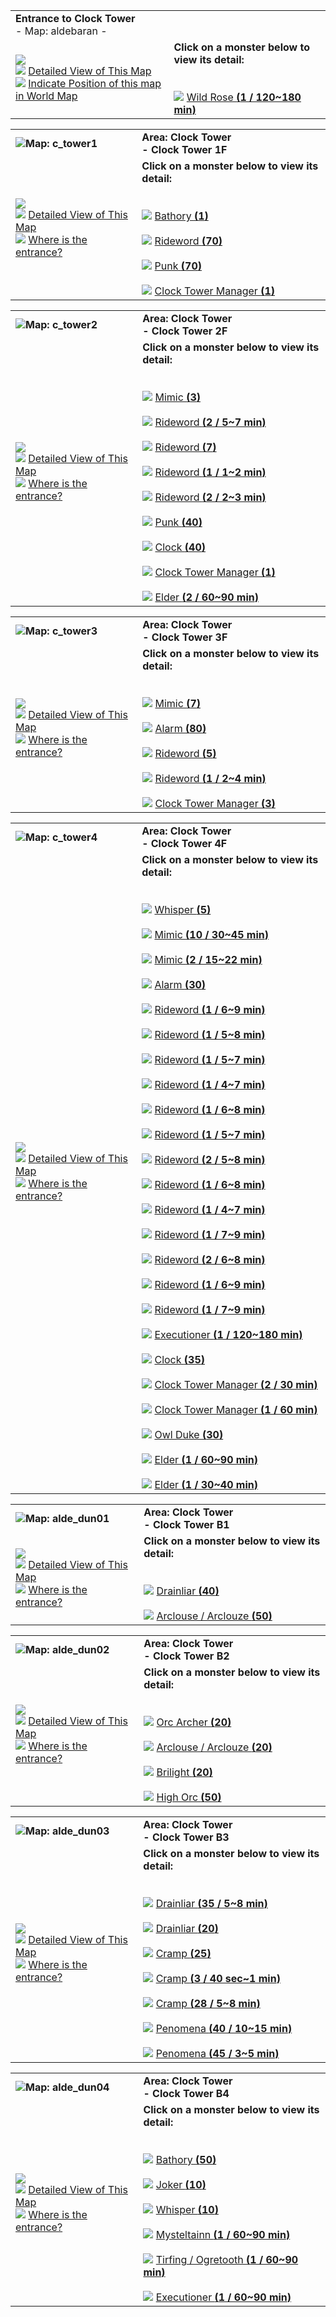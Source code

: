 |   |   |
|---|---|
|**Entrance to Clock Tower**  <br>- Map: aldebaran -|   |
|![](https://file5s.ratemyserver.net/maps/aldebaran.gif)  <br>![](https://ratemyserver.net/images/bu2.gif) [Detailed View of This Map](https://ratemyserver.net/index.php?page=npc_shop_warp&map=aldebaran&re_mob=0)  <br>![](https://ratemyserver.net/images/bu2.gif) [Indicate Position of this map in World Map](https://ratemyserver.net/worldmap.php?selected_map=aldebaran&re_mob=0)|**Click on a monster below to view its detail:**  <br>  <br><br>![](https://ratemyserver.net/images/bu2.gif) [Wild Rose **(**1 / 120~180 min**)**](https://ratemyserver.net/index.php?page=mob_db&mob_id=1261)|

  

|   |   |
|---|---|
|![](https://ratemyserver.net/images/circle.gif)**Map: c_tower1**|**Area: Clock Tower  <br>- Clock Tower 1F**|
|![](https://file5s.ratemyserver.net/maps/c_tower1.gif)  <br>![](https://ratemyserver.net/images/bu2.gif) [Detailed View of This Map](https://ratemyserver.net/index.php?page=npc_shop_warp&map=c_tower1&re_mob=0)  <br>![](https://ratemyserver.net/images/bu2.gif) [Where is the entrance?](https://ratemyserver.net/worldmap.php?selected_dung=Clock%20Tower&re_mob=0)|**Click on a monster below to view its detail:**  <br>  <br><br>![](https://ratemyserver.net/images/bu2.gif) [Bathory **(**1**)**](https://ratemyserver.net/index.php?page=mob_db&mob_id=1102)<br><br>![](https://ratemyserver.net/images/bu2.gif) [Rideword **(**70**)**](https://ratemyserver.net/index.php?page=mob_db&mob_id=1195)<br><br>![](https://ratemyserver.net/images/bu2.gif) [Punk **(**70**)**](https://ratemyserver.net/index.php?page=mob_db&mob_id=1199)<br><br>![](https://ratemyserver.net/images/bu2.gif) [Clock Tower Manager **(**1**)**](https://ratemyserver.net/index.php?page=mob_db&mob_id=1270)|

  

|   |   |
|---|---|
|![](https://ratemyserver.net/images/circle.gif)**Map: c_tower2**|**Area: Clock Tower  <br>- Clock Tower 2F**|
|![](https://file5s.ratemyserver.net/maps/c_tower2.gif)  <br>![](https://ratemyserver.net/images/bu2.gif) [Detailed View of This Map](https://ratemyserver.net/index.php?page=npc_shop_warp&map=c_tower2&re_mob=0)  <br>![](https://ratemyserver.net/images/bu2.gif) [Where is the entrance?](https://ratemyserver.net/worldmap.php?selected_dung=Clock%20Tower&re_mob=0)|**Click on a monster below to view its detail:**  <br>  <br><br>![](https://ratemyserver.net/images/bu2.gif) [Mimic **(**3**)**](https://ratemyserver.net/index.php?page=mob_db&mob_id=1191)<br><br>![](https://ratemyserver.net/images/bu2.gif) [Rideword **(**2 / 5~7 min**)**](https://ratemyserver.net/index.php?page=mob_db&mob_id=1195)<br><br>![](https://ratemyserver.net/images/bu2.gif) [Rideword **(**7**)**](https://ratemyserver.net/index.php?page=mob_db&mob_id=1195)<br><br>![](https://ratemyserver.net/images/bu2.gif) [Rideword **(**1 / 1~2 min**)**](https://ratemyserver.net/index.php?page=mob_db&mob_id=1195)<br><br>![](https://ratemyserver.net/images/bu2.gif) [Rideword **(**2 / 2~3 min**)**](https://ratemyserver.net/index.php?page=mob_db&mob_id=1195)<br><br>![](https://ratemyserver.net/images/bu2.gif) [Punk **(**40**)**](https://ratemyserver.net/index.php?page=mob_db&mob_id=1199)<br><br>![](https://ratemyserver.net/images/bu2.gif) [Clock **(**40**)**](https://ratemyserver.net/index.php?page=mob_db&mob_id=1269)<br><br>![](https://ratemyserver.net/images/bu2.gif) [Clock Tower Manager **(**1**)**](https://ratemyserver.net/index.php?page=mob_db&mob_id=1270)<br><br>![](https://ratemyserver.net/images/bu2.gif) [Elder **(**2 / 60~90 min**)**](https://ratemyserver.net/index.php?page=mob_db&mob_id=1377)|

  

|   |   |
|---|---|
|![](https://ratemyserver.net/images/circle.gif)**Map: c_tower3**|**Area: Clock Tower  <br>- Clock Tower 3F**|
|![](https://file5s.ratemyserver.net/maps/c_tower3.gif)  <br>![](https://ratemyserver.net/images/bu2.gif) [Detailed View of This Map](https://ratemyserver.net/index.php?page=npc_shop_warp&map=c_tower3&re_mob=0)  <br>![](https://ratemyserver.net/images/bu2.gif) [Where is the entrance?](https://ratemyserver.net/worldmap.php?selected_dung=Clock%20Tower&re_mob=0)|**Click on a monster below to view its detail:**  <br>  <br><br>![](https://ratemyserver.net/images/bu2.gif) [Mimic **(**7**)**](https://ratemyserver.net/index.php?page=mob_db&mob_id=1191)<br><br>![](https://ratemyserver.net/images/bu2.gif) [Alarm **(**80**)**](https://ratemyserver.net/index.php?page=mob_db&mob_id=1193)<br><br>![](https://ratemyserver.net/images/bu2.gif) [Rideword **(**5**)**](https://ratemyserver.net/index.php?page=mob_db&mob_id=1195)<br><br>![](https://ratemyserver.net/images/bu2.gif) [Rideword **(**1 / 2~4 min**)**](https://ratemyserver.net/index.php?page=mob_db&mob_id=1195)<br><br>![](https://ratemyserver.net/images/bu2.gif) [Clock Tower Manager **(**3**)**](https://ratemyserver.net/index.php?page=mob_db&mob_id=1270)|

  

|   |   |
|---|---|
|![](https://ratemyserver.net/images/circle.gif)**Map: c_tower4**|**Area: Clock Tower  <br>- Clock Tower 4F**|
|![](https://file5s.ratemyserver.net/maps/c_tower4.gif)  <br>![](https://ratemyserver.net/images/bu2.gif) [Detailed View of This Map](https://ratemyserver.net/index.php?page=npc_shop_warp&map=c_tower4&re_mob=0)  <br>![](https://ratemyserver.net/images/bu2.gif) [Where is the entrance?](https://ratemyserver.net/worldmap.php?selected_dung=Clock%20Tower&re_mob=0)|**Click on a monster below to view its detail:**  <br>  <br><br>![](https://ratemyserver.net/images/bu2.gif) [Whisper **(**5**)**](https://ratemyserver.net/index.php?page=mob_db&mob_id=1179)<br><br>![](https://ratemyserver.net/images/bu2.gif) [Mimic **(**10 / 30~45 min**)**](https://ratemyserver.net/index.php?page=mob_db&mob_id=1191)<br><br>![](https://ratemyserver.net/images/bu2.gif) [Mimic **(**2 / 15~22 min**)**](https://ratemyserver.net/index.php?page=mob_db&mob_id=1191)<br><br>![](https://ratemyserver.net/images/bu2.gif) [Alarm **(**30**)**](https://ratemyserver.net/index.php?page=mob_db&mob_id=1193)<br><br>![](https://ratemyserver.net/images/bu2.gif) [Rideword **(**1 / 6~9 min**)**](https://ratemyserver.net/index.php?page=mob_db&mob_id=1195)<br><br>![](https://ratemyserver.net/images/bu2.gif) [Rideword **(**1 / 5~8 min**)**](https://ratemyserver.net/index.php?page=mob_db&mob_id=1195)<br><br>![](https://ratemyserver.net/images/bu2.gif) [Rideword **(**1 / 5~7 min**)**](https://ratemyserver.net/index.php?page=mob_db&mob_id=1195)<br><br>![](https://ratemyserver.net/images/bu2.gif) [Rideword **(**1 / 4~7 min**)**](https://ratemyserver.net/index.php?page=mob_db&mob_id=1195)<br><br>![](https://ratemyserver.net/images/bu2.gif) [Rideword **(**1 / 6~8 min**)**](https://ratemyserver.net/index.php?page=mob_db&mob_id=1195)<br><br>![](https://ratemyserver.net/images/bu2.gif) [Rideword **(**1 / 5~7 min**)**](https://ratemyserver.net/index.php?page=mob_db&mob_id=1195)<br><br>![](https://ratemyserver.net/images/bu2.gif) [Rideword **(**2 / 5~8 min**)**](https://ratemyserver.net/index.php?page=mob_db&mob_id=1195)<br><br>![](https://ratemyserver.net/images/bu2.gif) [Rideword **(**1 / 6~8 min**)**](https://ratemyserver.net/index.php?page=mob_db&mob_id=1195)<br><br>![](https://ratemyserver.net/images/bu2.gif) [Rideword **(**1 / 4~7 min**)**](https://ratemyserver.net/index.php?page=mob_db&mob_id=1195)<br><br>![](https://ratemyserver.net/images/bu2.gif) [Rideword **(**1 / 7~9 min**)**](https://ratemyserver.net/index.php?page=mob_db&mob_id=1195)<br><br>![](https://ratemyserver.net/images/bu2.gif) [Rideword **(**2 / 6~8 min**)**](https://ratemyserver.net/index.php?page=mob_db&mob_id=1195)<br><br>![](https://ratemyserver.net/images/bu2.gif) [Rideword **(**1 / 6~9 min**)**](https://ratemyserver.net/index.php?page=mob_db&mob_id=1195)<br><br>![](https://ratemyserver.net/images/bu2.gif) [Rideword **(**1 / 7~9 min**)**](https://ratemyserver.net/index.php?page=mob_db&mob_id=1195)<br><br>![](https://ratemyserver.net/images/bu2.gif) [Executioner **(**1 / 120~180 min**)**](https://ratemyserver.net/index.php?page=mob_db&mob_id=1205)<br><br>![](https://ratemyserver.net/images/bu2.gif) [Clock **(**35**)**](https://ratemyserver.net/index.php?page=mob_db&mob_id=1269)<br><br>![](https://ratemyserver.net/images/bu2.gif) [Clock Tower Manager **(**2 / 30 min**)**](https://ratemyserver.net/index.php?page=mob_db&mob_id=1270)<br><br>![](https://ratemyserver.net/images/bu2.gif) [Clock Tower Manager **(**1 / 60 min**)**](https://ratemyserver.net/index.php?page=mob_db&mob_id=1270)<br><br>![](https://ratemyserver.net/images/bu2.gif) [Owl Duke **(**30**)**](https://ratemyserver.net/index.php?page=mob_db&mob_id=1320)<br><br>![](https://ratemyserver.net/images/bu2.gif) [Elder **(**1 / 60~90 min**)**](https://ratemyserver.net/index.php?page=mob_db&mob_id=1377)<br><br>![](https://ratemyserver.net/images/bu2.gif) [Elder **(**1 / 30~40 min**)**](https://ratemyserver.net/index.php?page=mob_db&mob_id=1377)|

  

|   |   |
|---|---|
|![](https://ratemyserver.net/images/circle.gif)**Map: alde_dun01**|**Area: Clock Tower  <br>- Clock Tower B1**|
|![](https://file5s.ratemyserver.net/maps/alde_dun01.gif)  <br>![](https://ratemyserver.net/images/bu2.gif) [Detailed View of This Map](https://ratemyserver.net/index.php?page=npc_shop_warp&map=alde_dun01&re_mob=0)  <br>![](https://ratemyserver.net/images/bu2.gif) [Where is the entrance?](https://ratemyserver.net/worldmap.php?selected_dung=Clock%20Tower&re_mob=0)|**Click on a monster below to view its detail:**  <br>  <br><br>![](https://ratemyserver.net/images/bu2.gif) [Drainliar **(**40**)**](https://ratemyserver.net/index.php?page=mob_db&mob_id=1111)<br><br>![](https://ratemyserver.net/images/bu2.gif) [Arclouse / Arclouze **(**50**)**](https://ratemyserver.net/index.php?page=mob_db&mob_id=1194)|

  

|   |   |
|---|---|
|![](https://ratemyserver.net/images/circle.gif)**Map: alde_dun02**|**Area: Clock Tower  <br>- Clock Tower B2**|
|![](https://file5s.ratemyserver.net/maps/alde_dun02.gif)  <br>![](https://ratemyserver.net/images/bu2.gif) [Detailed View of This Map](https://ratemyserver.net/index.php?page=npc_shop_warp&map=alde_dun02&re_mob=0)  <br>![](https://ratemyserver.net/images/bu2.gif) [Where is the entrance?](https://ratemyserver.net/worldmap.php?selected_dung=Clock%20Tower&re_mob=0)|**Click on a monster below to view its detail:**  <br>  <br><br>![](https://ratemyserver.net/images/bu2.gif) [Orc Archer **(**20**)**](https://ratemyserver.net/index.php?page=mob_db&mob_id=1189)<br><br>![](https://ratemyserver.net/images/bu2.gif) [Arclouse / Arclouze **(**20**)**](https://ratemyserver.net/index.php?page=mob_db&mob_id=1194)<br><br>![](https://ratemyserver.net/images/bu2.gif) [Brilight **(**20**)**](https://ratemyserver.net/index.php?page=mob_db&mob_id=1211)<br><br>![](https://ratemyserver.net/images/bu2.gif) [High Orc **(**50**)**](https://ratemyserver.net/index.php?page=mob_db&mob_id=1213)|

  

|   |   |
|---|---|
|![](https://ratemyserver.net/images/circle.gif)**Map: alde_dun03**|**Area: Clock Tower  <br>- Clock Tower B3**|
|![](https://file5s.ratemyserver.net/maps/alde_dun03.gif)  <br>![](https://ratemyserver.net/images/bu2.gif) [Detailed View of This Map](https://ratemyserver.net/index.php?page=npc_shop_warp&map=alde_dun03&re_mob=0)  <br>![](https://ratemyserver.net/images/bu2.gif) [Where is the entrance?](https://ratemyserver.net/worldmap.php?selected_dung=Clock%20Tower&re_mob=0)|**Click on a monster below to view its detail:**  <br>  <br><br>![](https://ratemyserver.net/images/bu2.gif) [Drainliar **(**35 / 5~8 min**)**](https://ratemyserver.net/index.php?page=mob_db&mob_id=1111)<br><br>![](https://ratemyserver.net/images/bu2.gif) [Drainliar **(**20**)**](https://ratemyserver.net/index.php?page=mob_db&mob_id=1111)<br><br>![](https://ratemyserver.net/images/bu2.gif) [Cramp **(**25**)**](https://ratemyserver.net/index.php?page=mob_db&mob_id=1209)<br><br>![](https://ratemyserver.net/images/bu2.gif) [Cramp **(**3 / 40 sec~1 min**)**](https://ratemyserver.net/index.php?page=mob_db&mob_id=1209)<br><br>![](https://ratemyserver.net/images/bu2.gif) [Cramp **(**28 / 5~8 min**)**](https://ratemyserver.net/index.php?page=mob_db&mob_id=1209)<br><br>![](https://ratemyserver.net/images/bu2.gif) [Penomena **(**40 / 10~15 min**)**](https://ratemyserver.net/index.php?page=mob_db&mob_id=1216)<br><br>![](https://ratemyserver.net/images/bu2.gif) [Penomena **(**45 / 3~5 min**)**](https://ratemyserver.net/index.php?page=mob_db&mob_id=1216)|

  

|   |   |
|---|---|
|![](https://ratemyserver.net/images/circle.gif)**Map: alde_dun04**|**Area: Clock Tower  <br>- Clock Tower B4**|
|![](https://file5s.ratemyserver.net/maps/alde_dun04.gif)  <br>![](https://ratemyserver.net/images/bu2.gif) [Detailed View of This Map](https://ratemyserver.net/index.php?page=npc_shop_warp&map=alde_dun04&re_mob=0)  <br>![](https://ratemyserver.net/images/bu2.gif) [Where is the entrance?](https://ratemyserver.net/worldmap.php?selected_dung=Clock%20Tower&re_mob=0)|**Click on a monster below to view its detail:**  <br>  <br><br>![](https://ratemyserver.net/images/bu2.gif) [Bathory **(**50**)**](https://ratemyserver.net/index.php?page=mob_db&mob_id=1102)<br><br>![](https://ratemyserver.net/images/bu2.gif) [Joker **(**10**)**](https://ratemyserver.net/index.php?page=mob_db&mob_id=1131)<br><br>![](https://ratemyserver.net/images/bu2.gif) [Whisper **(**10**)**](https://ratemyserver.net/index.php?page=mob_db&mob_id=1179)<br><br>![](https://ratemyserver.net/images/bu2.gif) [Mysteltainn **(**1 / 60~90 min**)**](https://ratemyserver.net/index.php?page=mob_db&mob_id=1203)<br><br>![](https://ratemyserver.net/images/bu2.gif) [Tirfing / Ogretooth **(**1 / 60~90 min**)**](https://ratemyserver.net/index.php?page=mob_db&mob_id=1204)<br><br>![](https://ratemyserver.net/images/bu2.gif) [Executioner **(**1 / 60~90 min**)**](https://ratemyserver.net/index.php?page=mob_db&mob_id=1205)|